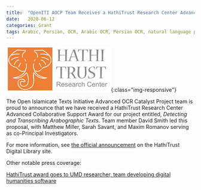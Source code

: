 ```yaml
---
title:  "OpenITI AOCP Team Receives a HathiTrust Research Center Advanced Collaborative Support Award"
date:   2020-06-12
categories: Grant
tags: Arabic, Persian, OCR, Arabic OCR, Persian OCR, natural language processing, machine learning, artificial intelligence, digital humanities, Persian digital humanities, Arabic digital humanities
---
```

![CorpusBuilder Screenshot](/images/hathitrust.jpg){:class="img-responsive"}

The Open Islamicate Texts Initiative Advanced OCR Catalyst Project team is proud to announce that we have received a HathiTrust Research Center Advanced Collaborative Support Award for our project entitled, *Detecting and Transcribing Arabographic Texts*. Team member David Smith led this proposal, with Matthew Miller, Sarah Savant, and Maxim Romanov serving as co-Principal Investigators. 

For more information, see [the official announcement](https://www.hathitrust.org/htrc-awards-three-acs-projects) on the HathiTrust Digital Library site.

Other notable press coverage:

[HathiTrust award goes to UMD researcher, team developing digital humanities software](httForps://www.lib.umd.edu/news/2020/10/hathitrust-research-award)